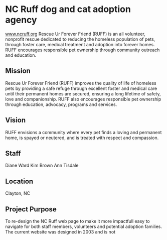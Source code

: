 # NC Ruff dog and cat adoption agency
www.ncruff.org
Rescue Ur Forever Friend (RUFF) is an all volunteer, nonprofit rescue dedicated to reducing the homeless population of pets, through foster care, medical treatment and adoption into forever homes.   RUFF encourages responsible pet ownership through community outreach and education.

## Mission

Rescue Ur Forever Friend (RUFF) improves the quality of life of homeless pets by providing a safe refuge through excellent foster and medical care until their permanent homes are secured, ensuring a long lifetime of safety, love and companionship.  RUFF also encourages responsible pet ownership through education, advocacy, programs and services.

## Vision

RUFF envisions a community where every pet finds a loving and permanent home, is spayed or neutered, and is treated with respect and compassion.

## Staff
Diane Ward
Kim Brown
Ann Tisdale

## Location
Clayton, NC

## Project Purpose
To re-design the NC Ruff web page to make it more impactfull easy to navigate for both staff members, volunteers and potential adoption families.  The current website was designed in 2003 and is not
